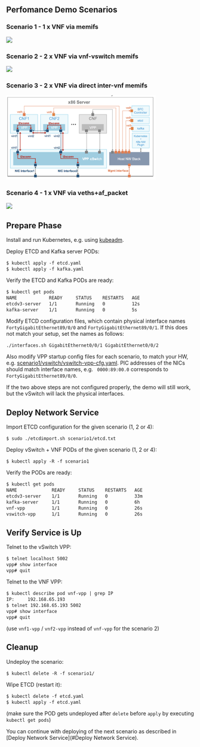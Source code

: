 ## Perfomance Demo Scenarios
### Scenario 1 - 1 x VNF via memifs
<img src="scenario1/scenario1.png" width="400">

### Scenario 2 - 2 x VNF via vnf-vswitch memifs
<img src="scenario2/scenario2.png" width="400">

### Scenario 3 - 2 x VNF via direct inter-vnf memifs
<img src="scenario3/scenario3.png" width="400">

### Scenario 4 - 1 x VNF via veths+af_packet
<img src="scenario4/scenario4.png" width="400">


## Prepare Phase
Install and run Kubernetes, e.g. using [kubeadm](https://kubernetes.io/docs/setup/independent/create-cluster-kubeadm/).

Deploy ETCD and Kafka server PODs:
```
$ kubectl apply -f etcd.yaml
$ kubectl apply -f kafka.yaml
```

Verify the ETCD and Kafka PODs are ready:
```
$ kubectl get pods
NAME            READY     STATUS    RESTARTS   AGE
etcdv3-server   1/1       Running   0          12s
kafka-server    1/1       Running   0          5s
```


Modify ETCD configuration files, which contain physical interface names
`FortyGigabitEthernet89/0/0` and `FortyGigabitEthernet89/0/1`. If this does
not match your setup, set the names as follows:
```
./interfaces.sh GigabitEthernet0/0/1 GigabitEthernet0/0/2
```

Also modify VPP startup config files for each scenario, to match your HW, e.g.
[scenario1/vswitch/vswitch-vpp-cfg.yaml](scenario1/vswitch/vswitch-vpp-cfg.yaml).
PIC addresses of the NICs should match interface names, e.g. ` 0000:89:00.0`
corresponds to `FortyGigabitEthernet89/0/0`.

If the two above steps are not configured properly, the demo will still work,
but the vSwitch will lack the physical interfaces.


## Deploy Network Service
Import ETCD configuration for the given scenario (1, 2 or 4):
```
$ sudo ./etcdimport.sh scenario1/etcd.txt
```

Deploy vSwitch + VNF PODs of the given scenario (1, 2 or 4):
```
$ kubectl apply -R -f scenario1
```

Verify the PODs are ready:
```
$ kubectl get pods
NAME             READY     STATUS    RESTARTS   AGE
etcdv3-server    1/1       Running   0          33m
kafka-server     1/1       Running   0          6h
vnf-vpp          1/1       Running   0          26s
vswitch-vpp      1/1       Running   0          26s
```

## Verify Service is Up

Telnet to the vSwitch VPP:
```
$ telnet localhost 5002
vpp# show interface
vpp# quit
```

Telnet to the VNF VPP:
```
$ kubectl describe pod vnf-vpp | grep IP
IP:		192.168.65.193
$ telnet 192.168.65.193 5002
vpp# show interface
vpp# quit
```
(use `vnf1-vpp` / `vnf2-vpp` instead of `vnf-vpp` for the scenario 2)


## Cleanup
Undeploy the scenario:
```
$ kubectl delete -R -f scenario1/
```

Wipe ETCD (restart it):
```
$ kubectl delete -f etcd.yaml
$ kubectl apply -f etcd.yaml
```
(make sure the POD gets undeployed after `delete` before `apply` by executing `kubectl get pods`)

You can continue with deploying of the next scenario as described in [Deploy Network Service](#Deploy Network Service).
